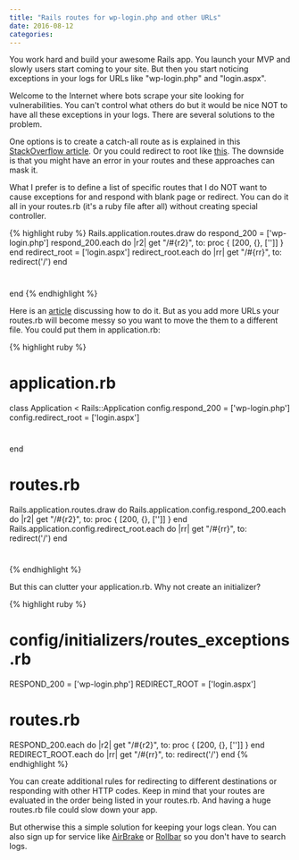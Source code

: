 ```yaml
---
title: "Rails routes for wp-login.php and other URLs"
date: 2016-08-12
categories:
---
```


You work hard and build your awesome Rails app.  You launch your MVP and slowly users start coming to your site.  But then you start noticing exceptions in your logs for URLs like "wp-login.php" and "login.aspx".

Welcome to the Internet where bots scrape your site looking for vulnerabilities.  You can't control what others do but it would be nice NOT to have all these exceptions in your logs.  There are several solutions to the problem.

One options is to create a catch-all route as is explained in this [StackOverflow article](http://stackoverflow.com/questions/19368799/how-to-create-a-catch-all-route-in-ruby-on-rails).  Or you could redirect to root like [this](http://stackoverflow.com/questions/4132039/rails-redirect-all-unknown-routes-to-root-url).  The downside is that you might have an error in your routes and these approaches can mask it.

What I prefer is to define a list of specific routes that I do NOT want to cause exceptions for and respond with blank page or redirect.  You can do it all in your routes.rb (it's a ruby file after all) without creating special controller.

{% highlight ruby %}
Rails.application.routes.draw do
  respond_200 = ['wp-login.php']
  respond_200.each do |r2|
    get "/#{r2}", to: proc { [200, {}, ['']] }
  end
  redirect_root = ['login.aspx']
  redirect_root.each do |rr|
    get "/#{rr}", to: redirect('/')
  end
  #
end
{% endhighlight %}

Here is an [article](http://stackoverflow.com/questions/1139353/simplest-way-to-define-a-route-that-returns-a-404) discussing how to do it.  But as you add more URLs your routes.rb will become messy so you want to move the them to a different file.  You could put them in application.rb:

{% highlight ruby %}
# application.rb
class Application < Rails::Application
  config.respond_200 = ['wp-login.php']
  config.redirect_root = ['login.aspx']
  #
end
# routes.rb
Rails.application.routes.draw do
  Rails.application.config.respond_200.each do |r2|
    get "/#{r2}", to: proc { [200, {}, ['']] }
  end
  Rails.application.config.redirect_root.each do |rr|
    get "/#{rr}", to: redirect('/')
  end
  #
{% endhighlight %}

But this can clutter your application.rb.  Why not create an initializer?

{% highlight ruby %}
# config/initializers/routes_exceptions.rb
RESPOND_200 = ['wp-login.php']
REDIRECT_ROOT = ['login.aspx']
# routes.rb
RESPOND_200.each do |r2|
  get "/#{r2}", to: proc { [200, {}, ['']] }
end
REDIRECT_ROOT.each do |rr|
  get "/#{rr}", to: redirect('/')
end
{% endhighlight %}

You can create additional rules for redirecting to different destinations or responding with other HTTP codes.  Keep in mind that your routes are evaluated in the order being listed in your routes.rb.  And having a huge routes.rb file could slow down your app.

But otherwise this a simple solution for keeping your logs clean.  You can also sign up for service like [AirBrake](https://airbrake.io/) or [Rollbar](https://rollbar.com) so you don't have to search logs.
